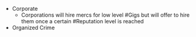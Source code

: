 - Corporate
	- Corporations will hire mercs for low level #Gigs but will offer to hire them once a certain #Reputation level is reached
- Organized Crime